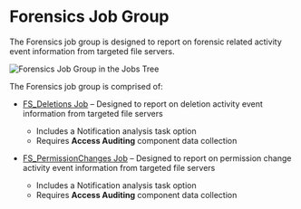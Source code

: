 # Forensics Job Group

The Forensics job group is designed to report on forensic related activity event information from
targeted file servers.

![Forensics Job Group in the Jobs Tree](/img/product_docs/accessanalyzer/12.0/admin/hostmanagement/jobstree.webp)

The Forensics job group is comprised of:

- [FS_Deletions Job](/docs/accessanalyzer/12.0/solutions/filesystem/activity/forensics/fs_deletions.md) – Designed to report on deletion activity event information
  from targeted file servers

    - Includes a Notification analysis task option
    - Requires **Access Auditing** component data collection

- [FS_PermissionChanges Job](/docs/accessanalyzer/12.0/solutions/filesystem/activity/forensics/fs_permissionchanges.md) – Designed to report on permission change
  activity event information from targeted file servers

    - Includes a Notification analysis task option
    - Requires **Access Auditing** component data collection
